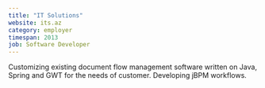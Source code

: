 ```yaml
---
title: "IT Solutions"
website: its.az
category: employer
timespan: 2013
job: Software Developer
---
```


Customizing existing document flow management software written on Java, Spring and GWT for the needs of customer. Developing jBPM workflows.
